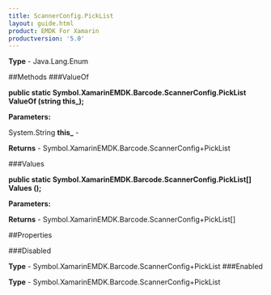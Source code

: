 ```yaml
---
title: ScannerConfig.PickList
layout: guide.html
product: EMDK For Xamarin 
productversion: '5.0' 
---
```



**Type** - Java.Lang.Enum

##Methods
###ValueOf

**public static Symbol.XamarinEMDK.Barcode.ScannerConfig.PickList ValueOf (string this_);**



**Parameters:**

System.String **this_**  - 

**Returns** - Symbol.XamarinEMDK.Barcode.ScannerConfig+PickList

###Values

**public static Symbol.XamarinEMDK.Barcode.ScannerConfig.PickList[] Values ();**



**Parameters:**

**Returns** - Symbol.XamarinEMDK.Barcode.ScannerConfig+PickList[]

##Properties

###Disabled


**Type** - Symbol.XamarinEMDK.Barcode.ScannerConfig+PickList
###Enabled


**Type** - Symbol.XamarinEMDK.Barcode.ScannerConfig+PickList
